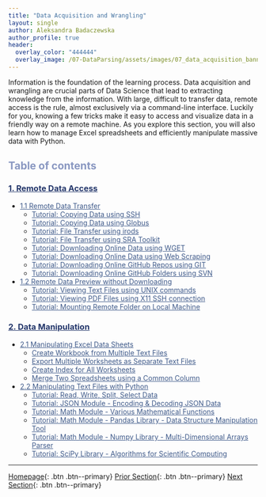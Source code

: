 ```yaml
---
title: "Data Acquisition and Wrangling"
layout: single
author: Aleksandra Badaczewska
author_profile: true
header:
  overlay_color: "444444"
  overlay_image: /07-DataParsing/assets/images/07_data_acquisition_banner.png
---
```


Information is the foundation of the learning process. Data acquisition and wrangling are crucial parts of Data Science that lead to extracting knowledge from the information. With large, difficult to transfer data, remote access is the rule, almost exclusively via a command-line interface. Luckily for you, knowing a few tricks make it easy to access and visualize data in a friendly way on a remote machine. As you explore this section, you will also learn how to manage Excel spreadsheets and efficiently manipulate massive data with Python.


## <span style="color: #8997c1;">Table of contents</span>

### **<a href="01-remote-data-access" style="color: #24376b;">1. Remote Data Access</a>**
* <a href="01A-0-remote-data-transfer" style="color: #3f5a8a;">1.1 Remote Data Transfer</a>
  * <a href="01A-1-tutorial-copy-ssh" style="color: #3f5a8a;">Tutorial: Copying Data using SSH</a>
  * <a href="01A-2-tutorial-copy-globus" style="color: #3f5a8a;">Tutorial: Copying Data using Globus</a>
  * <a href="01A-3-tutorial-transfer-irods" style="color: #3f5a8a;">Tutorial: File Transfer using irods</a>
  * <a href="01A-4-tutorial-transfer-sra" style="color: #3f5a8a;">Tutorial: File Transfer using SRA Toolkit</a>
  * <a href="01A-5-tutorial-download-wget" style="color: #3f5a8a;">Tutorial: Downloading Online Data using WGET</a>
  * <a href="01A-6-tutorial-download-web-scraping" style="color: #3f5a8a;">Tutorial: Downloading Online Data using Web Scraping</a>
  * <a href="01A-7-tutorial-download-github-repos-git" style="color: #3f5a8a;">Tutorial: Downloading Online GitHub Repos using GIT</a>
  * <a href="01A-8-tutorial-download-github-folders-svn" style="color: #3f5a8a;">Tutorial: Downloading Online GitHub Folders using SVN</a>
* <a href="01B-0-remote-data-preview" style="color: #3f5a8a;">1.2 Remote Data Preview without Downloading</a>
  * <a href="01B-1-tutorial-view-text-files-unix" style="color: #3f5a8a;">Tutorial: Viewing Text Files using UNIX commands</a>
  * <a href="01B-2-tutorial-view-pdf-files-x11" style="color: #3f5a8a;">Tutorial: Viewing PDF Files using X11 SSH connection </a>
  * <a href="01B-3-tutorial-mount-remote-folder" style="color: #3f5a8a;">Tutorial: Mounting Remote Folder on Local Machine</a>

### **<a href="02-data-manipulation" style="color: #24376b;">2. Data Manipulation</a>**
* <a href="02A-0-manipulate-excel-sheets" style="color: #3f5a8a;">2.1 Manipulating Excel Data Sheets</a>
  * <a href="02A-1-tutorial-create-workbook-from-multiple-files" style="color: #3f5a8a;">Create Workbook from Multiple Text Files</a>
  * <a href="02A-2-tutorial-export-multiple-worksheets" style="color: #3f5a8a;">Export Multiple Worksheets as Separate Text Files</a>
  * <a href="02A-3-tutorial-create-index-for-all-worksheets" style="color: #3f5a8a;">Create Index for All Worksheets</a>
  * <a href="02A-4-tutorial-merge-spreadsheets-by-column" style="color: #3f5a8a;">Merge Two Spreadsheets using a Common Column</a>
* <a href="02B-0-manipulate-data-with-python" style="color: #3f5a8a;">2.2 Manipulating Text Files with Python</a>
  * <a href="02B-1-tutorial-read-write-split-select-data" style="color: #3f5a8a;">Tutorial: Read, Write, Split, Select Data</a>
  * <a href="02B-2-tutorial-python-manage-data-json-string" style="color: #3f5a8a;">Tutorial: JSON Module - Encoding & Decoding JSON Data</a>
  * <a href="02B-3-tutorial-python-round-abs-data-math-module" style="color: #3f5a8a;">Tutorial: Math Module - Various Mathematical Functions</a>
  * <a href="02B-4-tutorial-python-data-manipulation-pandas" style="color: #3f5a8a;">Tutorial: Math Module - Pandas Library - Data Structure Manipulation Tool</a>
  * <a href="02B-5-tutorial-python-array-manipulation-numpy" style="color: #3f5a8a;">Tutorial: Math Module - Numpy Library - Multi-Dimensional Arrays Parser</a>
  * <a href="02B-6-tutorial-python-apply-statistics-scipy" style="color: #3f5a8a;">Tutorial: SciPy Library - Algorithms for Scientific Computing</a>


---

[Homepage](../index.md){: .btn  .btn--primary}
[Prior Section](../06-IntroToHPC/00-IntroToHPC-LandingPage){: .btn  .btn--primary}
[Next Section](../08-DataVisualization/00-DataVisualization-LandingPage){: .btn  .btn--primary}
